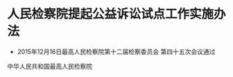 # 人民检察院提起公益诉讼试点工作实施办法

- 2015年12月16日最高人民检察院第十二届检察委员会
  第四十五次会议通过

<!-- INFO END -->

中华人民共和国最高人民检察院
